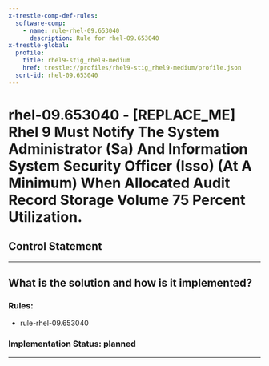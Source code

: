 ```yaml
---
x-trestle-comp-def-rules:
  software-comp:
    - name: rule-rhel-09.653040
      description: Rule for rhel-09.653040
x-trestle-global:
  profile:
    title: rhel9-stig_rhel9-medium
    href: trestle://profiles/rhel9-stig_rhel9-medium/profile.json
  sort-id: rhel-09.653040
---
```


# rhel-09.653040 - \[REPLACE_ME\] Rhel 9 Must Notify The System Administrator (Sa) And Information System Security Officer (Isso) (At A Minimum) When Allocated Audit Record Storage Volume 75 Percent Utilization.

## Control Statement

______________________________________________________________________

## What is the solution and how is it implemented?

<!-- For implementation status enter one of: implemented, partial, planned, alternative, not-applicable -->

<!-- Note that the list of rules under ### Rules: is read-only and changes will not be captured after assembly to JSON -->

<!-- Add control implementation description here for control: rhel-09.653040 -->

### Rules:

  - rule-rhel-09.653040

### Implementation Status: planned

______________________________________________________________________
